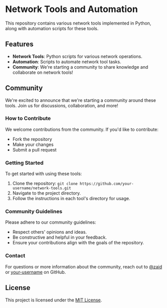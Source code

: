 # Network Tools and Automation

This repository contains various network tools implemented in Python, along with automation scripts for these tools.

## Features

- **Network Tools**: Python scripts for various network operations.
- **Automation**: Scripts to automate network tool tasks.
- **Community**: We're starting a community to share knowledge and collaborate on network tools!

## Community

We're excited to announce that we're starting a community around these tools. Join us for discussions, collaboration, and more!

### How to Contribute

We welcome contributions from the community. If you'd like to contribute:
- Fork the repository
- Make your changes
- Submit a pull request

### Getting Started

To get started with using these tools:
1. Clone the repository: `git clone https://github.com/your-username/network-tools.git`
2. Navigate to the project directory.
3. Follow the instructions in each tool's directory for usage.

### Community Guidelines

Please adhere to our community guidelines:
- Respect others' opinions and ideas.
- Be constructive and helpful in your feedback.
- Ensure your contributions align with the goals of the repository.

### Contact

For questions or more information about the community, reach out to [@zaid](https://github.com/zaid) or [your-username](https://github.com/your-username) on GitHub.

## License

This project is licensed under the [MIT License](LICENSE).
